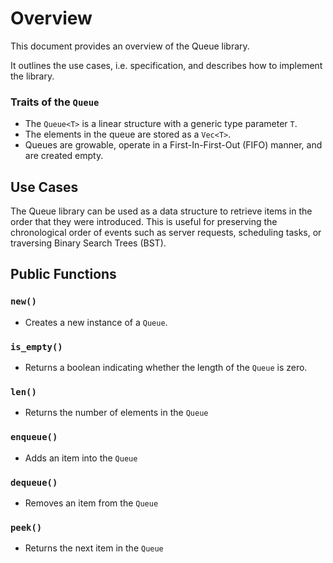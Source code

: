 # Overview

This document provides an overview of the Queue library.

It outlines the use cases, i.e. specification, and describes how to implement the library.

### Traits of the `Queue`

- The `Queue<T>` is a linear structure with a generic type parameter `T`.
- The elements in the queue are stored as a `Vec<T>`.
- Queues are growable, operate in a First-In-First-Out (FIFO) manner, and are created empty.

## Use Cases

The Queue library can be used as a data structure to retrieve items in the order that they were introduced. This is useful for preserving the chronological order of events such as server requests, scheduling tasks, or traversing Binary Search Trees (BST).

## Public Functions

### `new()`

- Creates a new instance of a `Queue`. 

### `is_empty()`

- Returns a boolean indicating whether the length of the `Queue` is zero. 

### `len()`

- Returns the number of elements in the `Queue`

### `enqueue()`

- Adds an item into the `Queue`

### `dequeue()`

- Removes an item from the `Queue`

### `peek()`

- Returns the next item in the `Queue`

